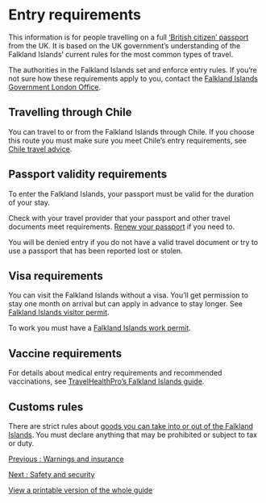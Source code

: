 # Entry requirements

This information is for people travelling on a full [‘British citizen’ passport](https://www.gov.uk/types-of-british-nationality) from the UK. It is based on the UK government’s understanding of the Falkland Islands’ current rules for the most common types of travel.

The authorities in the Falkland Islands set and enforce entry rules. If you’re not sure how these requirements apply to you, contact the [Falkland Islands Government London Office](https://www.falklands.gov.fk/londonoffice/contact-us).

## Travelling through Chile

You can travel to or from the Falkland Islands through Chile. If you choose this route you must make sure you meet Chile’s entry requirements, see [Chile travel advice](https://www.gov.uk/foreign-travel-advice/chile).

## Passport validity requirements

To enter the Falkland Islands, your passport must be valid for the duration of your stay.

Check with your travel provider that your passport and other travel documents meet requirements. [Renew your passport](https://www.gov.uk/renew-adult-passport/renew) if you need to.

You will be denied entry if you do not have a valid travel document or try to use a passport that has been reported lost or stolen.

## Visa requirements

You can visit the Falkland Islands without a visa. You’ll get permission to stay one month on arrival but can apply in advance to stay longer. See [Falkland Islands visitor permit](https://customs.fig.gov.fk/permits/visitor).

To work you must have a [Falkland Islands work permit](https://customs.fig.gov.fk/permits/work).

## Vaccine requirements

For details about medical entry requirements and recommended vaccinations, see [TravelHealthPro’s Falkland Islands guide](https://travelhealthpro.org.uk/country/77/falkland-islands#Vaccine_Recommendations).

## Customs rules

There are strict rules about [goods you can take into or out of the Falkland Islands](https://www.falklands.gov.fk/agriculture/biosecurity/travelling-to-the-falkland-islands). You must declare anything that may be prohibited or subject to tax or duty.

[Previous
:
Warnings and insurance](/foreign-travel-advice/falkland-islands)

[Next
:
Safety and security](/foreign-travel-advice/falkland-islands/safety-and-security)

[View a printable version of the whole guide](/foreign-travel-advice/falkland-islands/print)